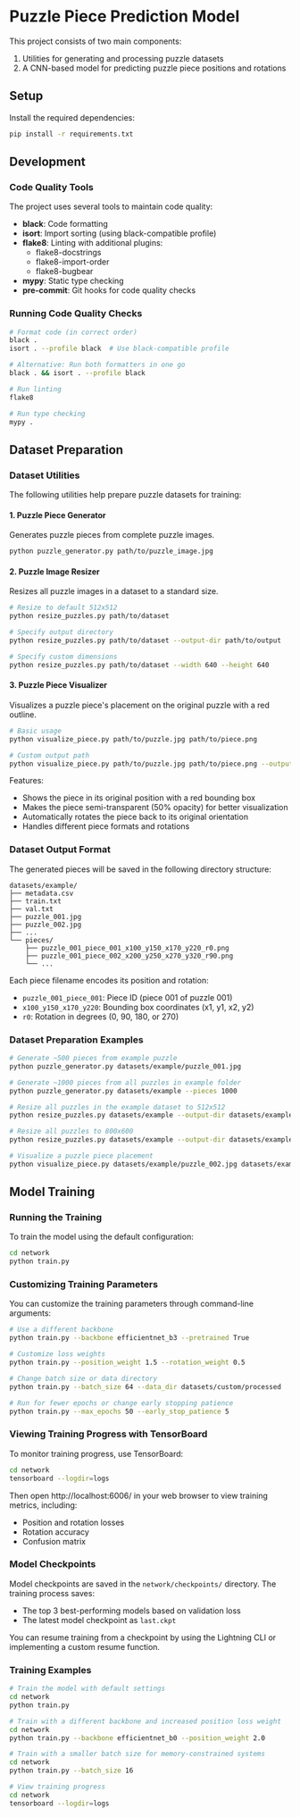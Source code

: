 # Puzzle Piece Prediction Model

This project consists of two main components:
1. Utilities for generating and processing puzzle datasets
2. A CNN-based model for predicting puzzle piece positions and rotations

## Setup

Install the required dependencies:

```bash
pip install -r requirements.txt
```

## Development

### Code Quality Tools

The project uses several tools to maintain code quality:

- **black**: Code formatting
- **isort**: Import sorting (using black-compatible profile)
- **flake8**: Linting with additional plugins:
  - flake8-docstrings
  - flake8-import-order
  - flake8-bugbear
- **mypy**: Static type checking
- **pre-commit**: Git hooks for code quality checks

### Running Code Quality Checks

```bash
# Format code (in correct order)
black .
isort . --profile black  # Use black-compatible profile

# Alternative: Run both formatters in one go
black . && isort . --profile black

# Run linting
flake8

# Run type checking
mypy .
```

## Dataset Preparation

### Dataset Utilities

The following utilities help prepare puzzle datasets for training:

#### 1. Puzzle Piece Generator

Generates puzzle pieces from complete puzzle images.

```bash
python puzzle_generator.py path/to/puzzle_image.jpg
```

#### 2. Puzzle Image Resizer

Resizes all puzzle images in a dataset to a standard size.

```bash
# Resize to default 512x512
python resize_puzzles.py path/to/dataset

# Specify output directory
python resize_puzzles.py path/to/dataset --output-dir path/to/output

# Specify custom dimensions
python resize_puzzles.py path/to/dataset --width 640 --height 640
```

#### 3. Puzzle Piece Visualizer

Visualizes a puzzle piece's placement on the original puzzle with a red outline.

```bash
# Basic usage
python visualize_piece.py path/to/puzzle.jpg path/to/piece.png

# Custom output path
python visualize_piece.py path/to/puzzle.jpg path/to/piece.png --output path/to/output.png
```

Features:
- Shows the piece in its original position with a red bounding box
- Makes the piece semi-transparent (50% opacity) for better visualization
- Automatically rotates the piece back to its original orientation
- Handles different piece formats and rotations

### Dataset Output Format

The generated pieces will be saved in the following directory structure:

```
datasets/example/
├── metadata.csv
├── train.txt
├── val.txt
├── puzzle_001.jpg
├── puzzle_002.jpg
├── ...
└── pieces/
    ├── puzzle_001_piece_001_x100_y150_x170_y220_r0.png
    ├── puzzle_001_piece_002_x200_y250_x270_y320_r90.png
    └── ...
```

Each piece filename encodes its position and rotation:
- `puzzle_001_piece_001`: Piece ID (piece 001 of puzzle 001)
- `x100_y150_x170_y220`: Bounding box coordinates (x1, y1, x2, y2)
- `r0`: Rotation in degrees (0, 90, 180, or 270)

### Dataset Preparation Examples

```bash
# Generate ~500 pieces from example puzzle
python puzzle_generator.py datasets/example/puzzle_001.jpg

# Generate ~1000 pieces from all puzzles in example folder
python puzzle_generator.py datasets/example --pieces 1000

# Resize all puzzles in the example dataset to 512x512
python resize_puzzles.py datasets/example --output-dir datasets/example/resized

# Resize all puzzles to 800x600
python resize_puzzles.py datasets/example --output-dir datasets/example/resized --width 800 --height 600

# Visualize a puzzle piece placement
python visualize_piece.py datasets/example/puzzle_002.jpg datasets/example/pieces/puzzle_002_piece_001_x73_y0_x146_y73_r180.png
```

## Model Training

### Running the Training

To train the model using the default configuration:

```bash
cd network
python train.py
```

### Customizing Training Parameters

You can customize the training parameters through command-line arguments:

```bash
# Use a different backbone
python train.py --backbone efficientnet_b3 --pretrained True

# Customize loss weights
python train.py --position_weight 1.5 --rotation_weight 0.5

# Change batch size or data directory
python train.py --batch_size 64 --data_dir datasets/custom/processed

# Run for fewer epochs or change early stopping patience
python train.py --max_epochs 50 --early_stop_patience 5
```

### Viewing Training Progress with TensorBoard

To monitor training progress, use TensorBoard:

```bash
cd network
tensorboard --logdir=logs
```

Then open http://localhost:6006/ in your web browser to view training metrics, including:
- Position and rotation losses
- Rotation accuracy
- Confusion matrix

### Model Checkpoints

Model checkpoints are saved in the `network/checkpoints/` directory. The training process saves:
- The top 3 best-performing models based on validation loss
- The latest model checkpoint as `last.ckpt`

You can resume training from a checkpoint by using the Lightning CLI or implementing a custom resume function.

### Training Examples

```bash
# Train the model with default settings
cd network
python train.py

# Train with a different backbone and increased position loss weight
cd network
python train.py --backbone efficientnet_b0 --position_weight 2.0

# Train with a smaller batch size for memory-constrained systems
cd network
python train.py --batch_size 16

# View training progress
cd network
tensorboard --logdir=logs
```

